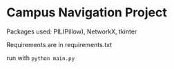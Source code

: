 # Campus Navigation Project

Packages used: PIL(Pillow), NetworkX, tkinter

Requirements are in requirements.txt

run with `python main.py`
